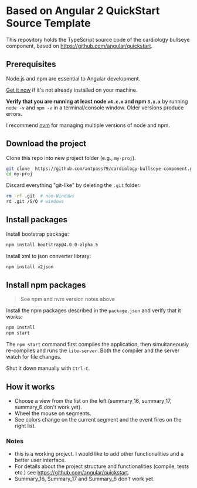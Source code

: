 # Based on Angular 2 QuickStart Source Template

This repository holds the TypeScript source code of the cardiology bullseye component, based on https://github.com/angular/quickstart.

## Prerequisites

Node.js and npm are essential to Angular development. 
    
<a href="https://docs.npmjs.com/getting-started/installing-node" target="_blank" title="Installing Node.js and updating npm">
Get it now</a> if it's not already installed on your machine.
 
**Verify that you are running at least node `v4.x.x` and npm `3.x.x`**
by running `node -v` and `npm -v` in a terminal/console window.
Older versions produce errors.

I recommend [nvm](https://github.com/creationix/nvm) for managing multiple versions of node and npm.

## Download the project

Clone this repo into new project folder (e.g., `my-proj`).
```bash
git clone  https://github.com/antpass79/cardiology-bullseye-component.git  my-proj
cd my-proj
```

Discard everything "git-like" by deleting the `.git` folder.
```bash
rm -rf .git  # non-Windows
rd .git /S/Q # windows
```

## Install packages

Install bootstrap package:

```bash
npm install bootstrap@4.0.0-alpha.5
```

Install xml to json converter library:

```bash
npm install x2json
```

## Install npm packages

> See npm and nvm version notes above

Install the npm packages described in the `package.json` and verify that it works:

```bash
npm install
npm start
```

The `npm start` command first compiles the application, 
then simultaneously re-compiles and runs the `lite-server`.
Both the compiler and the server watch for file changes.

Shut it down manually with `Ctrl-C`.

## How it works

- Choose a view from the list on the left (summary_16, summary_17, summary_6 don't work yet).
- Wheel the mouse on segments.
- See colors change on the current segment and the event fires on the right list.

### Notes

- this is a working project. I would like to add other functionalities and a better user interface.
- For details about the project structure and functionalities (compile, tests etc.) see https://github.com/angular/quickstart.
- Summary_16, Summary_17 and Summary_6 don't work yet.

